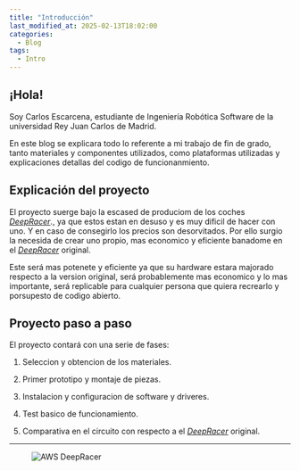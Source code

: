 ```yaml
---
title: "Introducción"
last_modified_at: 2025-02-13T18:02:00
categories:
  - Blog
tags:
  - Intro
---
```


## ¡Hola!

Soy Carlos Escarcena, estudiante de Ingeniería Robótica Software de la universidad Rey Juan Carlos de Madrid.

En este blog se explicara todo lo referente a mi trabajo de fin de grado, tanto materiales y componentes utilizados, como plataformas utilizadas y explicaciones detallas del codigo de funcionanmiento. 

## Explicación del proyecto

El proyecto suerge bajo la escased de produciom de los coches [*DeepRacer*](https://aws.amazon.com/es/deepracer/)., ya que estos estan en desuso y es muy dificil de hacer con uno. Y en caso de consegirlo los precios son desorvitados. Por ello surgio la necesida de crear uno propio, mas economico y eficiente banadome en el [*DeepRacer*](https://aws.amazon.com/es/deepracer/) original. 

Este será mas potenete y eficiente ya que su hardware estara majorado respecto a la version original, será probablemente mas economico y lo mas importante, será replicable para cualquier persona que quiera recrearlo y porsupesto de codigo abierto.


## Proyecto paso a paso

El proyecto contará con una serie de fases:

1. Seleccion y obtencion de los materiales.

2. Primer prototipo y montaje de piezas.

3. Instalacion y configuracion de software y driveres.

4. Test basico de funcionamiento.

5. Comparativa en el circuito con respecto a el  [*DeepRacer*](https://aws.amazon.com/es/deepracer/) original.

--- 

<figure class="align-center" style="max-width: 100%">
  <img src="{{ site.url }}{{ site.baseurl }}/assets/images/DeepRacer.png" alt="AWS DeepRacer">
</figure>


